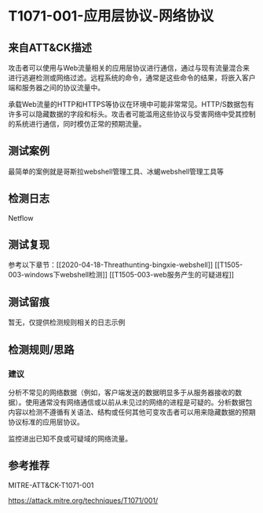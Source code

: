 # T1071-001-应用层协议-网络协议

## 来自ATT&CK描述

攻击者可以使用与Web流量相关的应用层协议进行通信，通过与现有流量混合来进行逃避检测或网络过滤。远程系统的命令，通常是这些命令的结果，将嵌入客户端和服务器之间的协议流量中。

承载Web流量的HTTP和HTTPS等协议在环境中可能非常常见。HTTP/S数据包有许多可以隐藏数据的字段和标头。攻击者可能滥用这些协议与受害网络中受其控制的系统进行通信，同时模仿正常的预期流量。

## 测试案例

最简单的案例就是哥斯拉webshell管理工具、冰蝎webshell管理工具等

## 检测日志

Netflow

## 测试复现

参考以下章节：[[2020-04-18-Threathunting-bingxie-webshell]]
[[T1505-003-windows下webshell检测]]
[[T1505-003-web服务产生的可疑进程]]

## 测试留痕

暂无，仅提供检测规则相关的日志示例

## 检测规则/思路

### 建议

分析不常见的网络数据（例如，客户端发送的数据明显多于从服务器接收的数据）。使用通常没有网络通信或以前从未见过的网络的进程是可疑的。分析数据包内容以检测不遵循有关语法、结构或任何其他可变攻击者可以用来隐藏数据的预期协议标准的应用层协议。

监控进出已知不良或可疑域的网络流量。

## 参考推荐

MITRE-ATT&CK-T1071-001

<https://attack.mitre.org/techniques/T1071/001/>
